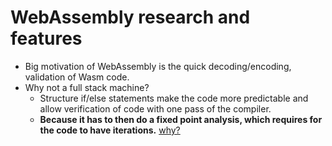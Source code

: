 # WebAssembly research and features

- Big motivation of WebAssembly is the quick decoding/encoding, validation of
  Wasm code. 
- Why not a full stack machine?
	- Structure if/else statements make the code more predictable and allow
	  verification of code with one pass of the compiler.
	- **Because it has to then do a fixed point analysis, which requires for the
	  code to have iterations.** <u>why?</u>
	  

